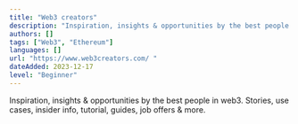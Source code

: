 ```yaml
---
title: "Web3 creators"
description: "Inspiration, insights & opportunities by the best people in web3."
authors: []
tags: ["Web3", "Ethereum"]
languages: []
url: "https://www.web3creators.com/ "
dateAdded: 2023-12-17
level: "Beginner"
---
```


Inspiration, insights & opportunities by the best people in web3. Stories, use cases, insider info, tutorial, guides, job offers & more.